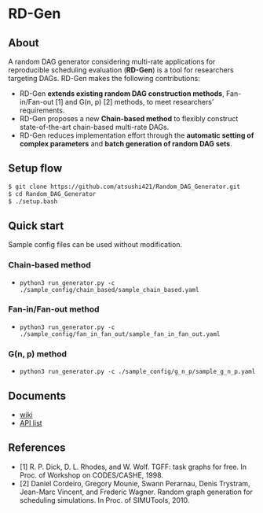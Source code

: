 # RD-Gen

## About
A random DAG generator considering multi-rate applications for reproducible scheduling evaluation (**RD-Gen**) is a tool for researchers targeting DAGs.
RD-Gen makes the following contributions:
- RD-Gen **extends existing random DAG construction methods**, Fan-in/Fan-out [1] and G(n, p) [2] methods, to meet researchers’ requirements.
- RD-Gen proposes a new **Chain-based method** to flexibly construct state-of-the-art chain-based multi-rate DAGs.
- RD-Gen reduces implementation effort through the **automatic setting of complex parameters** and **batch generation of random DAG sets**.

## Setup flow
```bash
$ git clone https://github.com/atsushi421/Random_DAG_Generator.git
$ cd Random_DAG_Generator
$ ./setup.bash
```

## Quick start
Sample config files can be used without modification.

### Chain-based method
- `python3 run_generator.py -c ./sample_config/chain_based/sample_chain_based.yaml`

### Fan-in/Fan-out method
- `python3 run_generator.py -c ./sample_config/fan_in_fan_out/sample_fan_in_fan_out.yaml`

### G(n, p) method
- `python3 run_generator.py -c ./sample_config/g_n_p/sample_g_n_p.yaml`

## Documents
- [wiki](https://github.com/azu-lab/RD-Gen/wiki)
- [API list](https://azu-lab.github.io/RD-Gen/)

## References
- [1] R. P. Dick, D. L. Rhodes, and W. Wolf. TGFF: task graphs for free. In Proc. of Workshop on CODES/CASHE, 1998.
- [2] Daniel Cordeiro, Gregory Mounie, Swann Perarnau, Denis Trystram, Jean-Marc Vincent, and Frederic Wagner. Random graph generation for scheduling simulations. In Proc. of SIMUTools, 2010.
